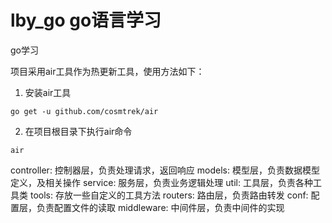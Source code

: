 # lby_go go语言学习
go学习

项目采用air工具作为热更新工具，使用方法如下：
1. 安装air工具
```
go get -u github.com/cosmtrek/air
```
2. 在项目根目录下执行air命令
```
air
```

controller: 控制器层，负责处理请求，返回响应
models: 模型层，负责数据模型定义，及相关操作
service: 服务层，负责业务逻辑处理
util: 工具层，负责各种工具类
tools: 存放一些自定义的工具方法
routers: 路由层，负责路由转发
conf: 配置层，负责配置文件的读取
middleware: 中间件层，负责中间件的实现
